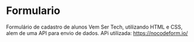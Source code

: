 # Formulario
Formulário de cadastro de alunos Vem Ser Tech, utilizando HTML e CSS, alem de uma API para envio de dados. 
APi utilizada: https://nocodeform.io/
